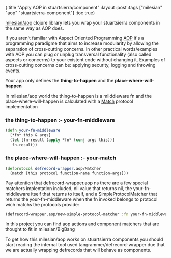 {:title "Apply AOP in stuartsierra/component"
 :layout :post
 :tags  ["milesian" "aop" "stuartsierra-component"]
 :toc true}


[milesian/aop](https://github.com/milesian/aop) clojure library lets you wrap your stuartsierra components in the same way as AOP does.

If you aren't familiar with Aspect Oriented Programming [AOP](http://en.wikipedia.org/wiki/Aspect-oriented_programming) it's a programming paradigme that aims to increase modularity by allowing the separation of cross-cutting concerns. In other practical words/examples with AOP you can plug or unplug transversal functionality (also called aspects or concerns) to your existent code without changing it. Examples of cross-cutting concerns can be: applying security, logging and throwing events. 

Your app only defines the **thing-to-happen** and the **place-where-will-happen**

In milesian/aop world the thing-to-happen is a milddleware fn and the place-where-will-happen is calculated with a [Match](https://github.com/tangrammer/defrecord-wrapper/blob/master/src/defrecord_wrapper/aop.clj#L4) protocol implementation

### the thing-to-happen :- your-fn-middleware
```clojure
(defn your-fn-middleware
  [*fn* this & args]
  (let [fn-result (apply *fn* (conj args this))]
   fn-result))
```

### the place-where-will-happen :- your-match
```clojure
(defprotocol defrecord-wrapper.aop/Matcher
  (match [this protocol function-name function-args]))
```

Pay attention that defrecord-wrapper.aop ns there are a few special matchers implentation included, nil value that returns nil, the your-fn-middleware itself that returns to itself, and a SimpleProtocolMatcher that returns the your-fn-middleware when the fn invoked belongs to protocol wich matchs the protocols provide:

```clojure
(defrecord-wrapper.aop/new-simple-protocol-matcher :fn your-fn-middleware :protocols [Protocol-1 Protocol-2 Protocol-3])
```

In this project you can find aop actions and component matchers that are thought to fit in milesian/BigBang


To get how this milesian/aop works on stuartsierra components you should start reading the internal tool used tangrammer/defrecord-wrapper due that we are actually wrapping defrecords that will behave as components. 

